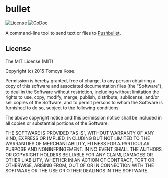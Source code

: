 # bullet

[![License](https://img.shields.io/badge/license-MIT-yellowgreen.svg)](http://opensource.org/licenses/MIT)
[![GoDoc](http://godoc.org/github.com/mitsuse/bullet?status.svg)](http://godoc.org/github.com/mitsuse/bullet)

A command-line tool to send text or files to [Pushbullet](https://www.pushbullet.com/).

## License

The MIT License (MIT)

Copyright (c) 2015 Tomoya Kose.

Permission is hereby granted, free of charge, to any person obtaining a copy
of this software and associated documentation files (the "Software"), to deal
in the Software without restriction, including without limitation the rights
to use, copy, modify, merge, publish, distribute, sublicense, and/or sell
copies of the Software, and to permit persons to whom the Software is
furnished to do so, subject to the following conditions:

The above copyright notice and this permission notice shall be included in
all copies or substantial portions of the Software.

THE SOFTWARE IS PROVIDED "AS IS", WITHOUT WARRANTY OF ANY KIND, EXPRESS OR
IMPLIED, INCLUDING BUT NOT LIMITED TO THE WARRANTIES OF MERCHANTABILITY,
FITNESS FOR A PARTICULAR PURPOSE AND NONINFRINGEMENT. IN NO EVENT SHALL THE
AUTHORS OR COPYRIGHT HOLDERS BE LIABLE FOR ANY CLAIM, DAMAGES OR OTHER
LIABILITY, WHETHER IN AN ACTION OF CONTRACT, TORT OR OTHERWISE, ARISING FROM,
OUT OF OR IN CONNECTION WITH THE SOFTWARE OR THE USE OR OTHER DEALINGS IN
THE SOFTWARE.
